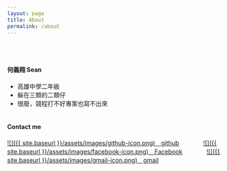 ```yaml
---
layout: page
title: About
permalink: /about
---
```

<br><br/>

#### 何義翔 Sean
* 高雄中學二年級
* 躲在三類的二類仔
* 很廢，競程打不好專案也寫不出來
<br><br/>

#### Contact me
[![]({{ site.baseurl }}/assets/images/github-icon.png)　github](https://github.com/Sean20405)　　　　[![]({{ site.baseurl }}/assets/images/facebook-icon.png)　Facebook](https://www.facebook.com/profile.php?id=100015000678361)　　　　[![]({{ site.baseurl }}/assets/images/gmail-icon.png)　gmail](https://esean931112@gmail.com)